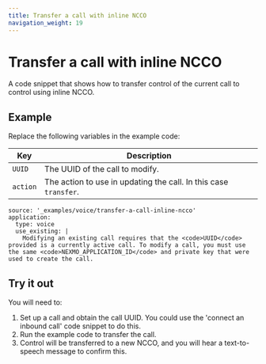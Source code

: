 ```yaml
---
title: Transfer a call with inline NCCO
navigation_weight: 19
---
```


# Transfer a call with inline NCCO

A code snippet that shows how to transfer control of the current call
to control using inline NCCO.

## Example

Replace the following variables in the example code:

Key |	Description
-- | --
`UUID` | The UUID of the call to modify.
`action` | The action to use in updating the call. In this case `transfer`.

```code_snippets
source: '_examples/voice/transfer-a-call-inline-ncco'
application:
  type: voice
  use_existing: |
    Modifying an existing call requires that the <code>UUID</code> provided is a currently active call. To modify a call, you must use the same <code>NEXMO_APPLICATION_ID</code> and private key that were used to create the call.
```

## Try it out

You will need to:

1. Set up a call and obtain the call UUID. You could use the 'connect an inbound call' code snippet to do this.
2. Run the example code to transfer the call.
3. Control will be transferred to a new NCCO, and you will hear a text-to-speech message to confirm this.
